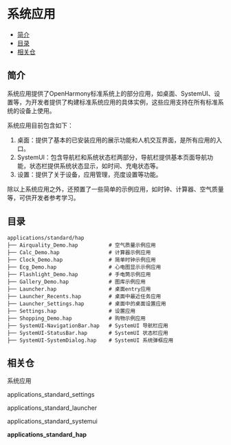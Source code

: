 # 系统应用<a name="ZH-CN_TOPIC_0000001162045697"></a>

-   [简介](#section110mcpsimp)
-   [目录](#section11948105210591)
-   [相关仓](#section120mcpsimp)

## 简介<a name="section110mcpsimp"></a>

系统应用提供了OpenHarmony标准系统上的部分应用，如桌面、SystemUI、设置等，为开发者提供了构建标准系统应用的具体实例，这些应用支持在所有标准系统的设备上使用。

系统应用目前包含如下：

1.  桌面：提供了基本的已安装应用的展示功能和人机交互界面，是所有应用的入口。
2.  SystemUI：包含导航栏和系统状态栏两部分，导航栏提供基本页面导航功能，状态栏提供系统状态显示，如时间、充电状态等。
3.  设置：提供了关于设备，应用管理，亮度设置等功能。

除以上系统应用之外，还预置了一些简单的示例应用，如时钟、计算器、空气质量等，可供开发者参考学习。

## 目录<a name="section11948105210591"></a>

```
applications/standard/hap
├── Airquality_Demo.hap          # 空气质量示例应用
├── Calc_Demo.hap                # 计算器示例应用
├── Clock_Demo.hap               # 简单时钟示例应用
├── Ecg_Demo.hap                 # 心电图显示示例应用
├── Flashlight_Demo.hap          # 手电筒示例应用
├── Gallery_Demo.hap             # 图库示例应用
├── Launcher.hap                 # 桌面entry应用
├── Launcher_Recents.hap         # 桌面中最近任务应用
├── Launcher_Settings.hap        # 桌面中的桌面设置应用
├── Settings.hap                 # 设置应用
├── Shopping_Demo.hap            # 购物示例应用
├── SystemUI-NavigationBar.hap   # SystemUI 导航栏应用
├── SystemUI-StatusBar.hap       # SystemUI 状态栏应用
├── SystemUI-SystemDialog.hap    # SystemUI 系统弹框应用

```

## 相关仓<a name="section120mcpsimp"></a>

系统应用

applications\_standard\_settings

applications\_standard\_launcher

applications\_standard\_systemui

**applications\_standard\_hap**

